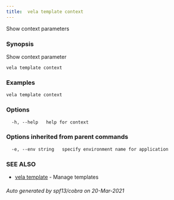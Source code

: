 ```yaml
---
title:  vela template context
---
```


Show context parameters

### Synopsis

Show context parameter

```
vela template context
```

### Examples

```
vela template context
```

### Options

```
  -h, --help   help for context
```

### Options inherited from parent commands

```
  -e, --env string   specify environment name for application
```

### SEE ALSO

* [vela template](vela_template.md)	 - Manage templates

###### Auto generated by spf13/cobra on 20-Mar-2021
